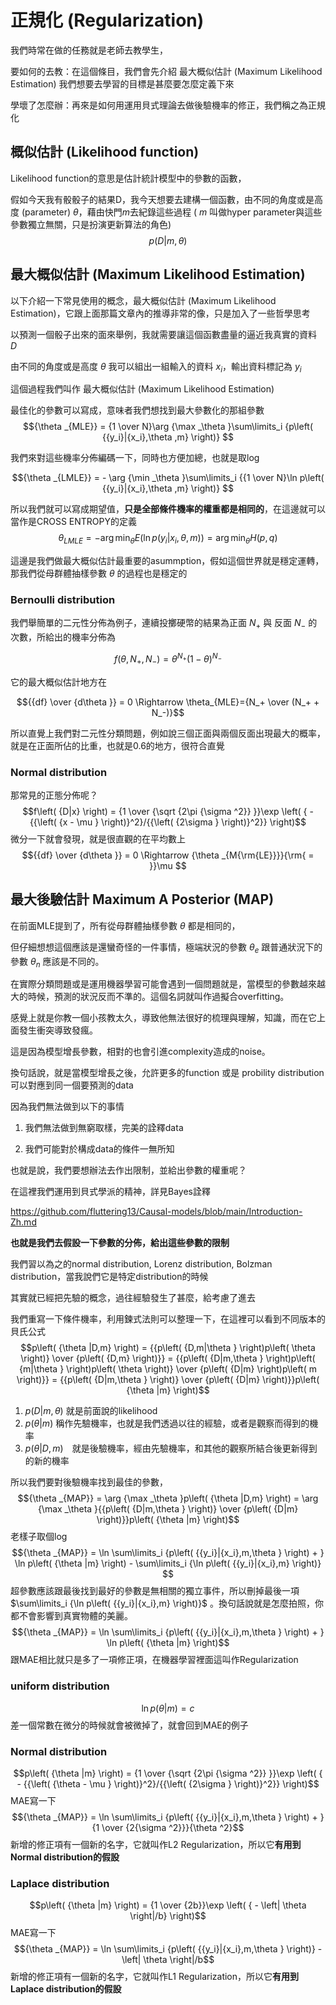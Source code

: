 # 正規化 (Regularization)
我們時常在做的任務就是老師去教學生，

要如何的去教：在這個條目，我們會先介紹 最大概似估計 (Maximum Likelihood Estimation) 我們想要去學習的目標是甚麼要怎麼定義下來

學壞了怎麼辦：再來是如何用運用貝式理論去做後驗機率的修正，我們稱之為正規化

## 概似估計 (Likelihood function)
Likelihood function的意思是估計統計模型中的參數的函數，

假如今天我有骰骰子的結果D，我今天想要去建構一個函數，由不同的角度或是高度 (parameter) $\theta$，藉由快門$m$去紀錄這些過程 ( $m$ 叫做hyper parameter與這些參數獨立無關，只是扮演更新算法的角色)
$$p\left( {D|m,\theta } \right)$$

## 最大概似估計 (Maximum Likelihood Estimation)
以下介紹一下常見使用的概念，最大概似估計 (Maximum Likelihood Estimation)，它跟上面那篇文章內的推導非常的像，只是加入了一些哲學思考

以預測一個骰子出來的面來舉例，我就需要讓這個函數盡量的逼近我真實的資料 $D$

由不同的角度或是高度 $\theta$ 我可以組出一組輸入的資料 $x_i$，輸出資料標記為 $y_i$

這個過程我們叫作 最大概似估計 (Maximum Likelihood Estimation)

最佳化的參數可以寫成，意味者我們想找到最大參數化的那組參數
$${\theta _{MLE}} = {1 \over N}\arg {\max _\theta }\sum\limits_i {p\left( {{y_i}|{x_i},\theta ,m} \right)} $$

我們來對這些機率分佈編碼一下，同時也方便加總，也就是取log

$${\theta _{LMLE}} =  - \arg {\min _\theta }\sum\limits_i {{1 \over N}\ln p\left( {{y_i}|{x_i},\theta ,m} \right)} $$

所以我們就可以寫成期望值，**只是全部條件機率的權重都是相同的**，在這邊就可以當作是CROSS ENTROPY的定義
$${\theta _{LMLE}} =  - \arg {\min _\theta }E\left( {\ln p\left( {{y_i}|{x_i},\theta ,m} \right)} \right) = \arg {\min _\theta }H\left( {p,q} \right)$$

這邊是我們做最大概似估計最重要的asummption，假如這個世界就是穩定運轉，那我們從母群體抽樣參數 $\theta$ 的過程也是穩定的

### Bernoulli distribution
我們舉簡單的二元性分佈為例子，連續投擲硬幣的結果為正面 $N_ +$ 與 反面 $N_-$ 的次數，所給出的機率分佈為

$$f\left( {\theta ,{N_ + },{N_ - }} \right) = {\theta ^{{N_ + }}}{\left( {1 - \theta } \right)^{{N_ - }}}$$

它的最大概似估計地方在

$${{df} \over {d\theta }} = 0 \Rightarrow \theta_{MLE}={N_+ \over (N_+ + N_-)}$$

所以直覺上我們對二元性分類問題，例如說三個正面與兩個反面出現最大的概率，就是在正面所佔的比重，也就是0.6的地方，很符合直覺

### Normal distribution
那常見的正態分佈呢？
$$f\left( {D|x} \right) = {1 \over {\sqrt {2\pi {\sigma ^2}} }}\exp \left( { - {{\left( {x - \mu } \right)}^2}/{{\left( {2\sigma } \right)}^2}} \right)$$
微分一下就會發現，就是很直觀的在平均數上
$${{df} \over {d\theta }} = 0 \Rightarrow {\theta _{M{\rm{LE}}}}{\rm{ = }}\mu $$

## 最大後驗估計 Maximum A Posterior (MAP)
在前面MLE提到了，所有從母群體抽樣參數 $\theta$ 都是相同的，


但仔細想想這個應該是還蠻奇怪的一件事情，極端狀況的參數 $\theta_e$ 跟普通狀況下的參數 $\theta_n$ 應該是不同的。

在實際分類問題或是運用機器學習可能會遇到一個問題就是，當模型的參數越來越大的時候，預測的狀況反而不準的。這個名詞就叫作過擬合overfitting。

感覺上就是你教一個小孩教太久，導致他無法很好的梳理與理解，知識，而在它上面發生衝突導致發瘋。

這是因為模型增長參數，相對的也會引進complexity造成的noise。

換句話說，就是當模型增長之後，允許更多的function 或是 probility distribution可以對應到同一個要預測的data

因為我們無法做到以下的事情

1. 我們無法做到無窮取樣，完美的詮釋data

2. 我們可能對於構成data的條件一無所知

也就是說，我們要想辦法去作出限制，並給出參數的權重呢？

在這裡我們運用到貝式學派的精神，詳見Bayes詮釋

https://github.com/fluttering13/Causal-models/blob/main/Introduction-Zh.md

**也就是我們去假設一下參數的分佈，給出這些參數的限制**

我們習以為之的normal distribution, Lorenz distribution, Bolzman distribution，當我說們它是特定distribution的時候

其實就已經把先驗的概念，過往經驗發生了甚麼，給考慮了進去

我們重寫一下條件機率，利用鍊式法則可以整理一下，在這裡可以看到不同版本的貝氏公式
$$p\left( {\theta |D,m} \right) = {{p\left( {D,m|\theta } \right)p\left( \theta  \right)} \over {p\left( {D,m} \right)}} = {{p\left( {D|m,\theta } \right)p\left( {m|\theta } \right)p\left( \theta  \right)} \over {p\left( {D|m} \right)p\left( m \right)}} = {{p\left( {D|m,\theta } \right)} \over {p\left( {D|m} \right)}}p\left( {\theta |m} \right)$$

1. ${p\left( {D|m,\theta } \right)}$ 就是前面說的likelihood
2. $p\left( {\theta |m} \right)$ 稱作先驗機率，也就是我們透過以往的經驗，或者是觀察而得到的機率
3. $p\left( {\theta |D,m} \right)$　就是後驗機率，經由先驗機率，和其他的觀察所結合後更新得到的新的機率

所以我們要對後驗機率找到最佳的參數，
$${\theta _{MAP}} = \arg {\max _\theta }p\left( {\theta |D,m} \right) = \arg {\max _\theta }{{p\left( {D|m,\theta } \right)} \over {p\left( {D|m} \right)}}p\left( {\theta |m} \right)$$
老樣子取個log
$${\theta _{MAP}} = \ln \sum\limits_i {p\left( {{y_i}|{x_i},m,\theta } \right) + } \ln p\left( {\theta |m} \right) - \sum\limits_i {\ln p\left( {{y_i}|{x_i},m} \right)} $$
超參數應該跟最後找到最好的參數是無相關的獨立事件，所以刪掉最後一項 $\sum\limits_i {\ln p\left( {{y_i}|{x_i},m} \right)}$ 。換句話說就是怎麼拍照，你都不會影響到真實物體的美麗。
$${\theta _{MAP}} = \ln \sum\limits_i {p\left( {{y_i}|{x_i},m,\theta } \right) + } \ln p\left( {\theta |m} \right)$$
跟MAE相比就只是多了一項修正項，在機器學習裡面這叫作Regularization

### uniform distribution
$$\ln p\left( {\theta |m} \right)=c$$
差一個常數在微分的時候就會被微掉了，就會回到MAE的例子

### Normal distribution
$$p\left( {\theta |m} \right) = {1 \over {\sqrt {2\pi {\sigma ^2}} }}\exp \left( { - {{\left( {\theta  - \mu } \right)}^2}/{{\left( {2\sigma } \right)}^2}} \right)$$
MAE寫一下
$${\theta _{MAP}} = \ln \sum\limits_i {p\left( {{y_i}|{x_i},m,\theta } \right) + } {1 \over {2{\sigma ^2}}}{\theta ^2}$$
新增的修正項有一個新的名字，它就叫作L2 Regularization，所以它**有用到Normal distribution的假設**

### Laplace distribution
$$p\left( {\theta |m} \right) = {1 \over {2b}}\exp \left( { - \left| \theta  \right|/b} \right)$$
MAE寫一下
$${\theta _{MAP}} = \ln \sum\limits_i {p\left( {{y_i}|{x_i},m,\theta } \right)}  - \left| \theta  \right|/b$$
新增的修正項有一個新的名字，它就叫作L1 Regularization，所以它**有用到Laplace distribution的假設**
